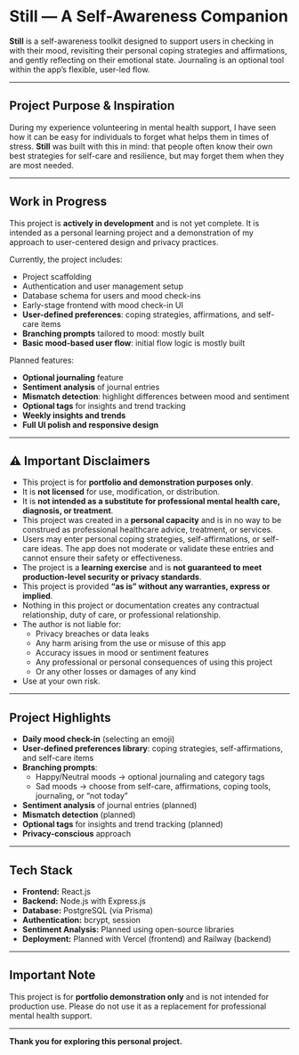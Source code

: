 # Still — A Self-Awareness Companion

**Still** is a self-awareness toolkit designed to support users in checking in with their mood, revisiting their personal coping strategies and affirmations, and gently reflecting on their emotional state. Journaling is an optional tool within the app’s flexible, user-led flow.

---

## Project Purpose & Inspiration

During my experience volunteering in mental health support, I have seen how it can be easy for individuals to forget what helps them in times of stress. **Still** was built with this in mind: that people often know their own best strategies for self-care and resilience, but may forget them when they are most needed.

---

##  Work in Progress

This project is **actively in development** and is not yet complete.
It is intended as a personal learning project and a demonstration of my approach to user-centered design and privacy practices.

Currently, the project includes:

- Project scaffolding
- Authentication and user management setup
- Database schema for users and mood check-ins
- Early-stage frontend with mood check-in UI
- **User-defined preferences**: coping strategies, affirmations, and self-care items
- **Branching prompts** tailored to mood: mostly built
- **Basic mood-based user flow**: initial flow logic is mostly built

Planned features:

- **Optional journaling** feature
- **Sentiment analysis** of journal entries
- **Mismatch detection**: highlight differences between mood and sentiment
- **Optional tags** for insights and trend tracking
- **Weekly insights and trends**
- **Full UI polish and responsive design**

---

## ⚠️ Important Disclaimers

- This project is for **portfolio and demonstration purposes only**.
- It is **not licensed** for use, modification, or distribution.
- It is **not intended as a substitute for professional mental health care, diagnosis, or treatment**.
- This project was created in a **personal capacity** and is in no way to be construed as professional healthcare advice, treatment, or services.
- Users may enter personal coping strategies, self-affirmations, or self-care ideas. The app does not moderate or validate these entries and cannot ensure their safety or effectiveness.
- The project is a **learning exercise** and is **not guaranteed to meet production-level security or privacy standards**.
- This project is provided **“as is” without any warranties, express or implied**.
- Nothing in this project or documentation creates any contractual relationship, duty of care, or professional relationship.
- The author is not liable for:
  - Privacy breaches or data leaks
  - Any harm arising from the use or misuse of this app
  - Accuracy issues in mood or sentiment features
  - Any professional or personal consequences of using this project
  - Or any other losses or damages of any kind
- Use at your own risk.


---

## Project Highlights

- **Daily mood check-in** (selecting an emoji)
- **User-defined preferences library**: coping strategies, self-affirmations, and self-care items
- **Branching prompts**:
  - Happy/Neutral moods → optional journaling and category tags
  - Sad moods → choose from self-care, affirmations, coping tools, journaling, or “not today”
- **Sentiment analysis** of journal entries (planned)
- **Mismatch detection** (planned)
- **Optional tags** for insights and trend tracking (planned)
- **Privacy-conscious** approach

---

## Tech Stack

- **Frontend:** React.js
- **Backend:** Node.js with Express.js
- **Database:** PostgreSQL (via Prisma)
- **Authentication:** bcrypt, session
- **Sentiment Analysis:** Planned using open-source libraries
- **Deployment:** Planned with Vercel (frontend) and Railway (backend)

---


## Important Note

This project is for **portfolio demonstration only** and is not intended for production use. Please do not use it as a replacement for professional mental health support.

---

**Thank you for exploring this personal project.**
